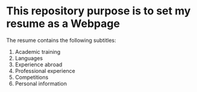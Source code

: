 <h1>
    This repository purpose is to set my resume as a Webpage
</h1>
<body>
    <p>
        The resume contains the following subtitles:
    </p>
    <ol>
        <li>
             Academic training
        </li>
        <li>
            Languages
        </li>
        <li>
            Experience abroad
        </li>
        <li>
            Professional experience
        </li>
        <li>
            Competitions
        </li>
        <li>
            Personal information
        </li>
    </ol>
</body>